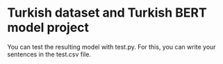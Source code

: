 # Turkish dataset and Turkish BERT model project

You can test the resulting model with test.py. For this, you can write your sentences in the test.csv file.
